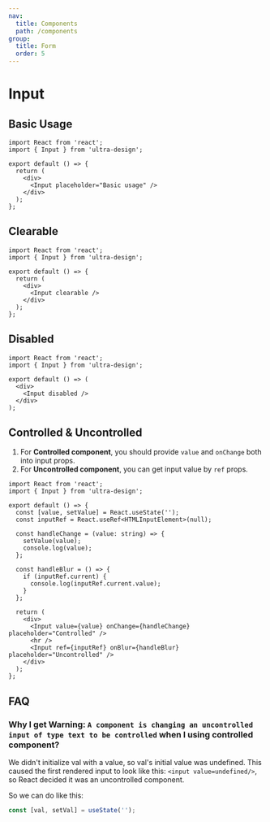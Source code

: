 ```yaml
---
nav:
  title: Components
  path: /components
group:
  title: Form
  order: 5
---
```


# Input

## Basic Usage

```tsx
import React from 'react';
import { Input } from 'ultra-design';

export default () => {
  return (
    <div>
      <Input placeholder="Basic usage" />
    </div>
  );
};
```

## Clearable

```tsx
import React from 'react';
import { Input } from 'ultra-design';

export default () => {
  return (
    <div>
      <Input clearable />
    </div>
  );
};
```

## Disabled

```tsx
import React from 'react';
import { Input } from 'ultra-design';

export default () => (
  <div>
    <Input disabled />
  </div>
);
```

## Controlled & Uncontrolled

1. For **Controlled component**, you should provide `value` and `onChange` both into input props.
2. For **Uncontrolled component**, you can get input value by `ref` props.

```tsx
import React from 'react';
import { Input } from 'ultra-design';

export default () => {
  const [value, setValue] = React.useState('');
  const inputRef = React.useRef<HTMLInputElement>(null);

  const handleChange = (value: string) => {
    setValue(value);
    console.log(value);
  };

  const handleBlur = () => {
    if (inputRef.current) {
      console.log(inputRef.current.value);
    }
  };

  return (
    <div>
      <Input value={value} onChange={handleChange} placeholder="Controlled" />
      <hr />
      <Input ref={inputRef} onBlur={handleBlur} placeholder="Uncontrolled" />
    </div>
  );
};
```

<API src="./index.ts" />

## FAQ

### Why I get Warning: `A component is changing an uncontrolled input of type text to be controlled` when I using controlled component?

We didn't initialize val with a value, so val's initial value was undefined. This caused the first rendered input to look like this: `<input value=undefined/>`, so React decided it was an uncontrolled component.

So we can do like this:

```js
const [val, setVal] = useState('');
```
